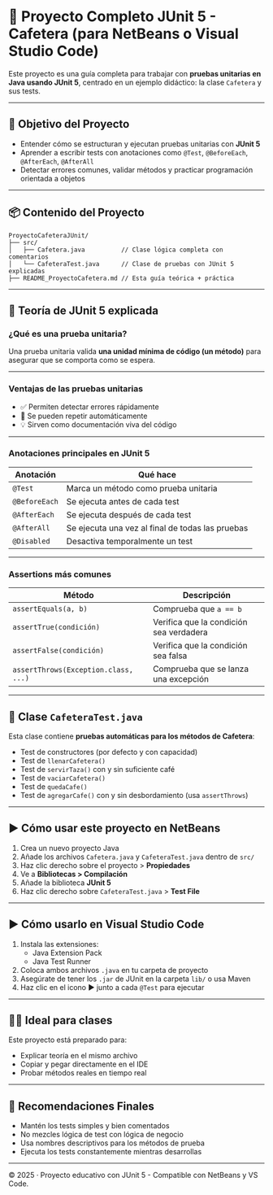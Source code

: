 # 🧪 Proyecto Completo JUnit 5 - Cafetera (para NetBeans o Visual Studio Code)

Este proyecto es una guía completa para trabajar con **pruebas unitarias en Java usando JUnit 5**, centrado en un ejemplo didáctico: la clase `Cafetera` y sus tests.

---

## 🎯 Objetivo del Proyecto

- Entender cómo se estructuran y ejecutan pruebas unitarias con **JUnit 5**
- Aprender a escribir tests con anotaciones como `@Test`, `@BeforeEach`, `@AfterEach`, `@AfterAll`
- Detectar errores comunes, validar métodos y practicar programación orientada a objetos

---

## 📦 Contenido del Proyecto

```
ProyectoCafeteraJUnit/
├── src/
│   ├── Cafetera.java          // Clase lógica completa con comentarios
│   └── CafeteraTest.java      // Clase de pruebas con JUnit 5 explicadas
├── README_ProyectoCafetera.md // Esta guía teórica + práctica
```

---

## 🧠 Teoría de JUnit 5 explicada

### ¿Qué es una prueba unitaria?

Una prueba unitaria valida **una unidad mínima de código (un método)** para asegurar que se comporta como se espera.

---

### Ventajas de las pruebas unitarias

- ✅ Permiten detectar errores rápidamente
- 🔁 Se pueden repetir automáticamente
- 💡 Sirven como documentación viva del código

---

### Anotaciones principales en JUnit 5

| Anotación      | Qué hace                                                    |
|----------------|-------------------------------------------------------------|
| `@Test`        | Marca un método como prueba unitaria                        |
| `@BeforeEach`  | Se ejecuta antes de cada test                               |
| `@AfterEach`   | Se ejecuta después de cada test                             |
| `@AfterAll`    | Se ejecuta una vez al final de todas las pruebas            |
| `@Disabled`    | Desactiva temporalmente un test                             |

---

### Assertions más comunes

| Método                     | Descripción                                      |
|----------------------------|--------------------------------------------------|
| `assertEquals(a, b)`       | Comprueba que `a == b`                           |
| `assertTrue(condición)`    | Verifica que la condición sea verdadera          |
| `assertFalse(condición)`   | Verifica que la condición sea falsa              |
| `assertThrows(Exception.class, ...)` | Comprueba que se lanza una excepción    |

---

## 🧪 Clase `CafeteraTest.java`

Esta clase contiene **pruebas automáticas para los métodos de Cafetera**:

- Test de constructores (por defecto y con capacidad)
- Test de `llenarCafetera()`
- Test de `servirTaza()` con y sin suficiente café
- Test de `vaciarCafetera()`
- Test de `quedaCafe()`
- Test de `agregarCafe()` con y sin desbordamiento (usa `assertThrows`)

---

## ▶️ Cómo usar este proyecto en NetBeans

1. Crea un nuevo proyecto Java
2. Añade los archivos `Cafetera.java` y `CafeteraTest.java` dentro de `src/`
3. Haz clic derecho sobre el proyecto > **Propiedades**
4. Ve a **Bibliotecas > Compilación**
5. Añade la biblioteca **JUnit 5**
6. Haz clic derecho sobre `CafeteraTest.java` > **Test File**

---

## ▶️ Cómo usarlo en Visual Studio Code

1. Instala las extensiones:
   - Java Extension Pack
   - Java Test Runner
2. Coloca ambos archivos `.java` en tu carpeta de proyecto
3. Asegúrate de tener los `.jar` de JUnit en la carpeta `lib/` o usa Maven
4. Haz clic en el icono ▶ junto a cada `@Test` para ejecutar

---

## 🧑‍🏫 Ideal para clases

Este proyecto está preparado para:

- Explicar teoría en el mismo archivo
- Copiar y pegar directamente en el IDE
- Probar métodos reales en tiempo real

---

## 📌 Recomendaciones Finales

- Mantén los tests simples y bien comentados
- No mezcles lógica de test con lógica de negocio
- Usa nombres descriptivos para los métodos de prueba
- Ejecuta los tests constantemente mientras desarrollas

---

© 2025 · Proyecto educativo con JUnit 5 - Compatible con NetBeans y VS Code.
